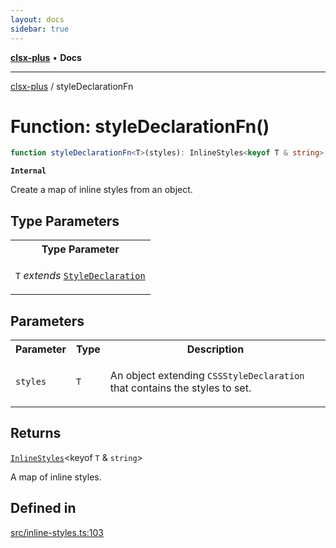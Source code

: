 ```yaml
---
layout: docs
sidebar: true
---
```


[**clsx-plus**](README.md) • **Docs**

---

[clsx-plus](README.md) / styleDeclarationFn

# Function: styleDeclarationFn()

```ts
function styleDeclarationFn<T>(styles): InlineStyles<keyof T & string>;
```

**`Internal`**

Create a map of inline styles from an object.

## Type Parameters

<table>
<tr>
<th>Type Parameter</th>
</tr>
<tr>
<td>

`T` _extends_ [`StyleDeclaration`](TypeAlias.StyleDeclaration.md)

</td>
</tr>
</table>

## Parameters

<table>
<tr>
<th>Parameter</th>
<th>Type</th>
<th>Description</th>
</tr>
<tr>
<td>

`styles`

</td>
<td>

`T`

</td>
<td>

An object extending `CSSStyleDeclaration` that contains the styles to set.

</td>
</tr>
</table>

## Returns

[`InlineStyles`](TypeAlias.InlineStyles.md)\<keyof `T` & `string`>

A map of inline styles.

## Defined in

[src/inline-styles.ts:103](https://github.com/HoodieCollin/clsx-plus/blob/6e1806c1d3df5a0086bcfb605a74045d54bc746a/src/inline-styles.ts#L103)

